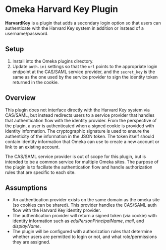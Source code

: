 # Omeka Harvard Key Plugin

**HarvardKey** is a plugin that adds a secondary login option so that users can authenticate with the Harvard Key system in addition or instead of a username/password.

## Setup

1. Install into the Omeka plugins directory. 
2. Update `auth.ini` settings so that the `url` points to the appropriate login endpoint at the CAS/SAML service provider, and the `secret_key` is the same as the one used by the service provider to sign the identity token returned in the cookie.

## Overview

This plugin does not interface directly with the Harvard Key system via CAS/SAML, but instead redirects users to a service provider that handles that authentication flow with the identity provider. From the perspective of the plugin, a user is authenticated when a signed cookie is provided with identity information. The cryptographic signature is used to ensure the authenticity of the information in the JSON token. The token itself should contain identity information that Omeka can use to create a new account or link to an existing account.

The CAS/SAML service provider is out of scope for this plugin, but is intended to be a common service for multiple Omeka sites. The purpose of the plugin is to faciliate the authentication flow and handle authorization rules that are specific to each site.

## Assumptions

- An authentication provider exists on the same domain as the omeka site (so cookies can be shared). This provider handles the CAS/SAML auth flow with the Harvard Key identity provider.
- The authentication provider will return a signed token (via cookie) with identity information such as _eduPersonPrincipalName_, _mail_, and _displayName_.
- The plugin will be configured with authorization rules that determine whether users are permitted to login or not, and what role/permissions they are assigned.
